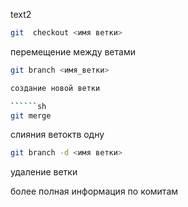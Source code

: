 text2


``````sh
git  checkout <имя ветки>
``````

перемещение между ветами

``````sh
git branch <имя_ветки>

создание новой ветки

``````sh
git merge
``````
слияния ветоктв одну 

``````sh
git branch -d <имя ветки>
``````
удаление ветки




более полная информация по комитам